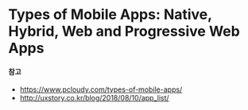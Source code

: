 # Types of Mobile Apps: Native, Hybrid, Web and Progressive Web Apps


#### 참고
* https://www.pcloudy.com/types-of-mobile-apps/  
* http://uxstory.co.kr/blog/2018/08/10/app_list/
